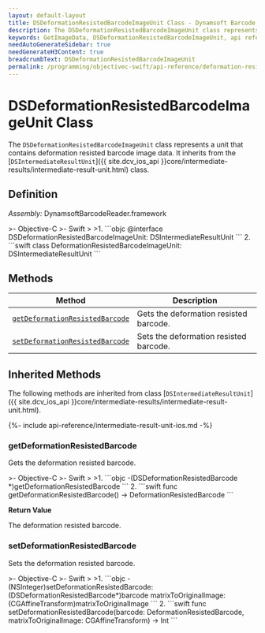 ```yaml
---
layout: default-layout
title: DSDeformationResistedBarcodeImageUnit Class - Dynamsoft Barcode Reader iOS Edition
description: The DSDeformationResistedBarcodeImageUnit class represents a unit that contains deformation resisted barcode image data. It inherits from the DSIntermediateResultUnit class.
keywords: GetImageData, DSDeformationResistedBarcodeImageUnit, api reference
needAutoGenerateSidebar: true
needGenerateH3Content: true
breadcrumbText: DSDeformationResistedBarcodeImageUnit
permalink: /programming/objectivec-swift/api-reference/deformation-resisted-barcode-image-unit.html
---
```


# DSDeformationResistedBarcodeImageUnit Class

The `DSDeformationResistedBarcodeImageUnit` class represents a unit that contains deformation resisted barcode image data. It inherits from the [`DSIntermediateResultUnit`]({{ site.dcv_ios_api }}core/intermediate-results/intermediate-result-unit.html) class.

## Definition

*Assembly:* DynamsoftBarcodeReader.framework

<div class="sample-code-prefix"></div>
>- Objective-C
>- Swift
>
>1. 
```objc
@interface DSDeformationResistedBarcodeImageUnit: DSIntermediateResultUnit
```
2. 
```swift
class DeformationResistedBarcodeImageUnit: DSIntermediateResultUnit
```

## Methods

| Method | Description |
|------- |-------------|
| [`getDeformationResistedBarcode`](#getdeformationresistedbarcode) | Gets the deformation resisted barcode. |
| [`setDeformationResistedBarcode`](#setdeformationresistedbarcode) | Sets the deformation resisted barcode. |

## Inherited Methods

The following methods are inherited from class [`DSIntermediateResultUnit`]({{ site.dcv_ios_api }}core/intermediate-results/intermediate-result-unit.html).

{%- include api-reference/intermediate-result-unit-ios.md -%}

### getDeformationResistedBarcode

Gets the deformation resisted barcode.

<div class="sample-code-prefix"></div>
>- Objective-C
>- Swift
>
>1. 
```objc
-(DSDeformationResistedBarcode *)getDeformationResistedBarcode
```
2. 
```swift
func getDeformationResistedBarcode() -> DeformationResistedBarcode
```

**Return Value**

The deformation resisted barcode.

### setDeformationResistedBarcode

Sets the deformation resisted barcode.

<div class="sample-code-prefix"></div>
>- Objective-C
>- Swift
>
>1. 
```objc
-(NSInteger)setDeformationResistedBarcode:(DSDeformationResistedBarcode*)barcode
                    matrixToOriginalImage:(CGAffineTransform)matrixToOriginalImage
```
2. 
```swift
func setDeformationResistedBarcode(barcode: DeformationResistedBarcode, matrixToOriginalImage: CGAffineTransform) -> Int
```
